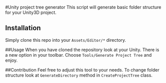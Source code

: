 #Unity project tree generator
This script will generate basic folder structure for your Unity3D project.

## Installation  
Simply clone this repo into your `Assets/Editor/*` directory.

##Usage
When you have cloned the repository look at your Unity. There is a new option in your  toolbar.
Choose `Tools/Generate Project Tree` and enjoy.

##Contribution
Feel free to adjust this tool to your needs.
To change folder structure look at `GenerateDirectory` method in `CreateProjectTree` class.